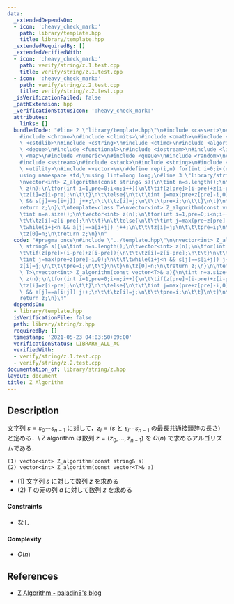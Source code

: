 ```yaml
---
data:
  _extendedDependsOn:
  - icon: ':heavy_check_mark:'
    path: library/template.hpp
    title: library/template.hpp
  _extendedRequiredBy: []
  _extendedVerifiedWith:
  - icon: ':heavy_check_mark:'
    path: verify/string/z.1.test.cpp
    title: verify/string/z.1.test.cpp
  - icon: ':heavy_check_mark:'
    path: verify/string/z.2.test.cpp
    title: verify/string/z.2.test.cpp
  _isVerificationFailed: false
  _pathExtension: hpp
  _verificationStatusIcon: ':heavy_check_mark:'
  attributes:
    links: []
  bundledCode: "#line 2 \"library/template.hpp\"\n#include <cassert>\n#include <cctype>\n\
    #include <chrono>\n#include <climits>\n#include <cmath>\n#include <cstdio>\n#include\
    \ <cstdlib>\n#include <cstring>\n#include <ctime>\n#include <algorithm>\n#include\
    \ <deque>\n#include <functional>\n#include <iostream>\n#include <limits>\n#include\
    \ <map>\n#include <numeric>\n#include <queue>\n#include <random>\n#include <set>\n\
    #include <sstream>\n#include <stack>\n#include <string>\n#include <tuple>\n#include\
    \ <utility>\n#include <vector>\n\n#define rep(i,n) for(int i=0;i<(n);i++)\n\n\
    using namespace std;\nusing lint=long long;\n#line 3 \"library/string/z.hpp\"\n\
    \nvector<int> Z_algorithm(const string& s){\n\tint n=s.length();\n\tvector<int>\
    \ z(n);\n\tfor(int i=1,pre=0;i<n;i++){\n\t\tif(z[pre]>(i-pre)+z[i-pre]){\n\t\t\
    \tz[i]=z[i-pre];\n\t\t}\n\t\telse{\n\t\t\tint j=max(pre+z[pre]-i,0);\n\t\t\twhile(i+j<n\
    \ && s[j]==s[i+j]) j++;\n\t\t\tz[i]=j;\n\t\t\tpre=i;\n\t\t}\n\t}\n\tz[0]=n;\n\t\
    return z;\n}\n\ntemplate<class T>\nvector<int> Z_algorithm(const vector<T>& a){\n\
    \tint n=a.size();\n\tvector<int> z(n);\n\tfor(int i=1,pre=0;i<n;i++){\n\t\tif(z[pre]>(i-pre)+z[i-pre]){\n\
    \t\t\tz[i]=z[i-pre];\n\t\t}\n\t\telse{\n\t\t\tint j=max(pre+z[pre]-i,0);\n\t\t\
    \twhile(i+j<n && a[j]==a[i+j]) j++;\n\t\t\tz[i]=j;\n\t\t\tpre=i;\n\t\t}\n\t}\n\
    \tz[0]=n;\n\treturn z;\n}\n"
  code: "#pragma once\n#include \"../template.hpp\"\n\nvector<int> Z_algorithm(const\
    \ string& s){\n\tint n=s.length();\n\tvector<int> z(n);\n\tfor(int i=1,pre=0;i<n;i++){\n\
    \t\tif(z[pre]>(i-pre)+z[i-pre]){\n\t\t\tz[i]=z[i-pre];\n\t\t}\n\t\telse{\n\t\t\
    \tint j=max(pre+z[pre]-i,0);\n\t\t\twhile(i+j<n && s[j]==s[i+j]) j++;\n\t\t\t\
    z[i]=j;\n\t\t\tpre=i;\n\t\t}\n\t}\n\tz[0]=n;\n\treturn z;\n}\n\ntemplate<class\
    \ T>\nvector<int> Z_algorithm(const vector<T>& a){\n\tint n=a.size();\n\tvector<int>\
    \ z(n);\n\tfor(int i=1,pre=0;i<n;i++){\n\t\tif(z[pre]>(i-pre)+z[i-pre]){\n\t\t\
    \tz[i]=z[i-pre];\n\t\t}\n\t\telse{\n\t\t\tint j=max(pre+z[pre]-i,0);\n\t\t\twhile(i+j<n\
    \ && a[j]==a[i+j]) j++;\n\t\t\tz[i]=j;\n\t\t\tpre=i;\n\t\t}\n\t}\n\tz[0]=n;\n\t\
    return z;\n}\n"
  dependsOn:
  - library/template.hpp
  isVerificationFile: false
  path: library/string/z.hpp
  requiredBy: []
  timestamp: '2021-05-23 04:03:50+09:00'
  verificationStatus: LIBRARY_ALL_AC
  verifiedWith:
  - verify/string/z.1.test.cpp
  - verify/string/z.2.test.cpp
documentation_of: library/string/z.hpp
layout: document
title: Z Algorithm
---
```


## Description
文字列 $s=s_0\cdots s_{n-1}$ に対して，$z_i=(s$ と $s_i\cdots s_{n-1}$ の最長共通接頭辞の長さ$)$ と定める．\\
Z algorithm は数列 $z=(z_0,\ldots,z_{n-1})$ を $O(n)$ で求めるアルゴリズムである．

```
(1) vector<int> Z_algorithm(const string& s)
(2) vector<int> Z_algorithm(const vector<T>& a)
```
- (1) 文字列 $s$ に対して数列 $z$ を求める
- (2) $T$ の元の列 $a$ に対して数列 $z$ を求める

#### Constraints
- なし

#### Complexity
- $O(n)$

## References
- [Z Algorithm - paladin8's blog](https://codeforces.com/blog/entry/3107)

